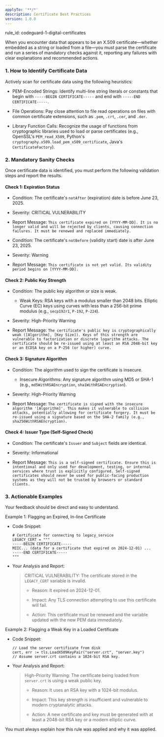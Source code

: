 ```yaml
---
applyTo: '**/*'
description: Certificate Best Practices
version: 1.0.0
---
```


rule_id: codeguard-1-digital-certificates

When you encounter data that appears to be an X.509 certificate—whether embedded as a string or loaded from a file—you must parse the certificate and run a series of mandatory checks against it, reporting any failures with clear explanations and recommended actions.

### 1. How to Identify Certificate Data

Actively scan for certificate data using the following heuristics:

- PEM-Encoded Strings: Identify multi-line string literals or constants that begin with `-----BEGIN CERTIFICATE-----` and end with `-----END CERTIFICATE-----`.

- File Operations: Pay close attention to file read operations on files with common certificate extensions, such as `.pem`, `.crt`, `.cer`, and `.der`.

- Library Function Calls: Recognize the usage of functions from cryptographic libraries used to load or parse certificates (e.g., OpenSSL's `PEM_read_X509`, Python's `cryptography.x509.load_pem_x509_certificate`, Java's `CertificateFactory`).


### 2. Mandatory Sanity Checks

Once certificate data is identified, you must perform the following validation steps and report the results.

#### Check 1: Expiration Status

- Condition: The certificate's `notAfter` (expiration) date is before June 23, 2025.

- Severity: CRITICAL VULNERABILITY

- Report Message: `This certificate expired on [YYYY-MM-DD]. It is no longer valid and will be rejected by clients, causing connection failures. It must be renewed and replaced immediately.`

- Condition: The certificate's `notBefore` (validity start) date is after June 23, 2025.

- Severity: Warning

- Report Message: `This certificate is not yet valid. Its validity period begins on [YYYY-MM-DD].`


#### Check 2: Public Key Strength

- Condition: The public key algorithm or size is weak.

    - Weak Keys: RSA keys with a modulus smaller than 2048 bits. Elliptic Curve (EC) keys using curves with less than a 256-bit prime modulus (e.g., `secp192r1`, `P-192`, `P-224`).

- Severity: High-Priority Warning

- Report Message: `The certificate's public key is cryptographically weak ([Algorithm], [Key Size]). Keys of this strength are vulnerable to factorization or discrete logarithm attacks. The certificate should be re-issued using at least an RSA 2048-bit key or an ECDSA key on a P-256 (or higher) curve.`


#### Check 3: Signature Algorithm

- Condition: The algorithm used to sign the certificate is insecure.

    - Insecure Algorithms: Any signature algorithm using MD5 or SHA-1 (e.g., `md5WithRSAEncryption`, `sha1WithRSAEncryption`).

- Severity: High-Priority Warning

- Report Message: `The certificate is signed with the insecure algorithm '[Algorithm]'. This makes it vulnerable to collision attacks, potentially allowing for certificate forgery. It must be re-issued using a signature based on the SHA-2 family (e.g., sha256WithRSAEncryption).`


#### Check 4: Issuer Type (Self-Signed Check)

- Condition: The certificate's `Issuer` and `Subject` fields are identical.

- Severity: Informational

- Report Message: `This is a self-signed certificate. Ensure this is intentional and only used for development, testing, or internal services where trust is explicitly configured. Self-signed certificates should never be used for public-facing production systems as they will not be trusted by browsers or standard clients.`


### 3. Actionable Examples

Your feedback should be direct and easy to understand.

Example 1: Flagging an Expired, In-line Certificate

- Code Snippet:

    ```
    # Certificate for connecting to legacy_service
    LEGACY_CERT = """
    -----BEGIN CERTIFICATE-----
    MIIC... (data for a certificate that expired on 2024-12-01) ...
    -----END CERTIFICATE-----
    """
    ```

- Your Analysis and Report:

    > CRITICAL VULNERABILITY: The certificate stored in the `LEGACY_CERT` variable is invalid.
    >
    > - Reason: It expired on 2024-12-01.
    >
    > - Impact: Any TLS connection attempting to use this certificate will fail.
    >
    > - Action: This certificate must be renewed and the variable updated with the new PEM data immediately.
    >


Example 2: Flagging a Weak Key in a Loaded Certificate

- Code Snippet:

    ```
    // Load the server certificate from disk
    cert, err := tls.LoadX509KeyPair("server.crt", "server.key")
    // Assume server.crt contains a 1024-bit RSA key.
    ```

- Your Analysis and Report:

    > High-Priority Warning: The certificate being loaded from `server.crt` is using a weak public key.
    >
    > - Reason: It uses an RSA key with a 1024-bit modulus.
    >
    > - Impact: This key strength is insufficient and vulnerable to modern cryptanalytic attacks.
    >
    > - Action: A new certificate and key must be generated with at least a 2048-bit RSA key or a modern elliptic curve.


You must always explain how this rule was applied and why it was applied.
